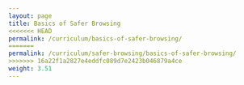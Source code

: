 ```yaml
---
layout: page
title: Basics of Safer Browsing
<<<<<<< HEAD
permalink: /curriculum/basics-of-safer-browsing/
=======
permalink: /curriculum/safer-browsing/basics-of-safer-browsing/
>>>>>>> 16a22f1a2827e4eddfc089d7e2423b046879a4ce
weight: 3.51
---
```

